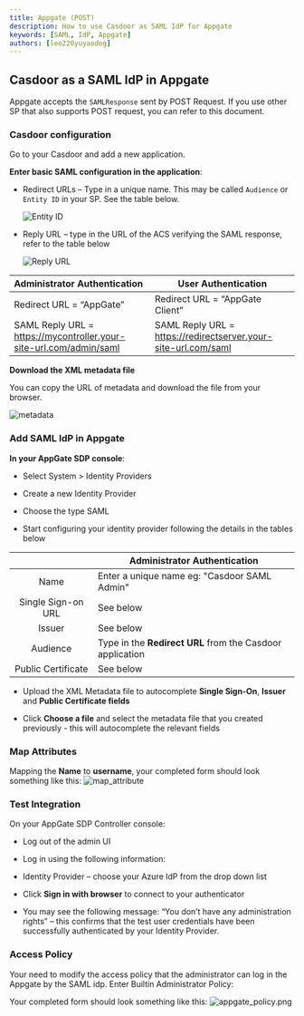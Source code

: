 ```yaml
---
title: Appgate (POST)
description: How to use Casdoor as SAML IdP for Appgate
keywords: [SAML, IdP, Appgate]
authors: [leo220yuyaodog]
---
```


## Casdoor as a SAML IdP in Appgate

Appgate accepts the `SAMLResponse` sent by POST Request. If you use other SP that also supports POST request, you can refer to this document.

### Casdoor configuration

Go to your Casdoor and add a new application.

**Enter basic SAML configuration in the application**:

- Redirect URLs – Type in a unique name. This may be called `Audience` or `Entity ID` in your SP. See the table below.

  ![Entity ID](/img/how-to-connect/saml/saml_entityId.png)

- Reply URL – type in the URL of the ACS verifying the SAML response, refer to the table below

  ![Reply URL](/img/how-to-connect/saml/saml_replyURL.png)

| Administrator Authentication                                     | User Authentication                                          |
|:-----------------------------------------------------------------|--------------------------------------------------------------|
| Redirect URL = “AppGate”                                         | Redirect URL = “AppGate Client”                              |
| SAML Reply URL = <https://mycontroller.your-site-url.com/admin/saml> | SAML Reply URL = <https://redirectserver.your-site-url.com/saml> |

**Download the XML metadata file**

You can copy the URL of metadata and download the file from your browser.

![metadata](/img/how-to-connect/saml/saml_matedata_url.png)

### Add SAML IdP in Appgate

**In your AppGate SDP console**:

- Select System > Identity Providers

- Create a new Identity Provider

- Choose the type SAML

- Start configuring your identity provider following the details in the tables below

|                    | Administrator Authentication                              |
|:------------------:|-----------------------------------------------------------|
|        Name        | Enter a unique name eg: "Casdoor SAML Admin"              |
| Single Sign-on URL | See below                                                 |
|       Issuer       | See below                                                 |
|      Audience      | Type in the **Redirect URL** from the Casdoor application |
| Public Certificate | See below                                                 |

- Upload the XML Metadata file to autocomplete **Single Sign-On**, **Issuer** and **Public Certificate fields**

- Click **Choose a file** and select the metadata file that you created previously - this will autocomplete the relevant fields

### Map Attributes

Mapping the **Name** to **username**, your completed form should look something like this:
![map_attribute](/img/how-to-connect/saml/saml_map_attribute.png)

### Test Integration

On your AppGate SDP Controller console:

- Log out of the admin UI

- Log in using the following information:

- Identity Provider – choose your Azure IdP from the drop down list

- Click **Sign in with browser** to connect to your authenticator

- You may see the following message:
  “You don’t have any administration rights” – this confirms that the test user credentials have been
  successfully authenticated by your Identity Provider.

### Access Policy

Your need to modify the access policy that the administrator can log in the Appgate by the SAML idp. Enter Builtin Administrator Policy:

Your completed form should look something like this:
![appgate_policy.png](/img/how-to-connect/saml/saml_appgate_policy.png)
